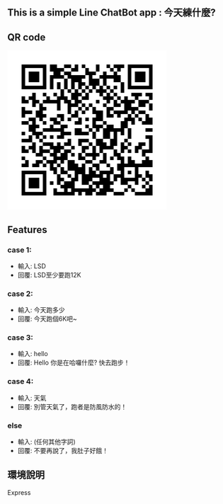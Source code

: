 ## This is a simple Line ChatBot app : 今天練什麼?

## QR code
![image](https://github.com/lothecode/LineChatBot/blob/master/945qhczo.png?raw=true)


## Features
### case 1:
- 輸入: LSD
- 回覆: LSD至少要跑12K 
### case 2:
- 輸入: 今天跑多少
- 回覆: 今天跑個6K吧~
### case 3:
- 輸入: hello
- 回覆: Hello 你是在哈囉什麼? 快去跑步！
### case 4:
- 輸入: 天氣
- 回覆: 別管天氣了，跑者是防風防水的！
### else
- 輸入: (任何其他字詞)
- 回覆: 不要再說了，我肚子好餓！

## 環境說明
Express

